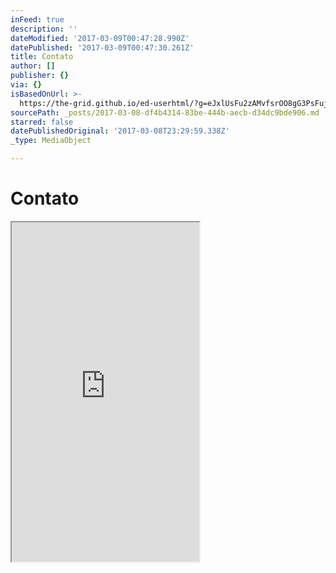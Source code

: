 ```yaml
---
inFeed: true
description: ''
dateModified: '2017-03-09T00:47:28.990Z'
datePublished: '2017-03-09T00:47:30.261Z'
title: Contato
author: []
publisher: {}
via: {}
isBasedOnUrl: >-
  https://the-grid.github.io/ed-userhtml/?g=eJxlUsFu2zAMvfsrOO8gG3PsFujQwU4yoMCKnXbYCuww7KDKdKxWtjyJTuoW-fdRTtqtKXKI_Pgk8j2-Za23oOtVvBsbaxeP5w_n20-X6uyicxeTidfRtTYG7EjQTbCU0DpsVnFLNPiyKFrsnf4z4khetfn8RK5sVzTWdb5485jtje4RQnVZyHUeLQtuv46W_w2xkPU2Bk-TwVXc2J4Wjey0mUrdt-g0VTPm9SOW4DtpTKWssa58Ly_DryJ8oIU0etOXCntCV9XaD0ZO5a2x6r6K1zctAko_AVkYPb5WxaJ2u92JlMXtqE2NrojXP0NhVgBHMCiBFs3gYbIjdPL-oNDPTTJopKcMZF9DM_b5s2KvnB4IaBpYZpi5uJNbeUDj9VY6OHGvSvi6Im37pM6AUniKAsvDCupcOZSEXwx2LDmhNAM7BGqoPkWCVbpvskNRilcbE1kkwqhfpW-5dtIxVOVI9jsGt0VJbkSGWtSblpj-8fxypvipV_-q1ofai39iviHZJ0Z9a3cB8N4cLuyryOfeKR4zEYdQCVgFRbwrGRTkg7NkecXwGcRz7ASUh49wTuEDiNc7O9joC-xusZ43mN95EXpxAq2suV04smn15ImdU63sN8jwi8fP_rpgIbXa5zP7R2BXoBtInE-P__BuBYL7DgYJxSs0dMOaMYc0ur6KyE3wdLpbbtHjDuZsXfO0SVqdMHLda9Ic60dMjqt9yzkGnW_DHtg-1UKCLGTPNs9ZUW5OywbpGBV_Nd3ITYgGh-bX2e8MBhk4zMz5xIxvtma9fOYJOEV0hWwnJj4LnLSK9mlSWzWGxzIQB-NFWi2PO1hHfwH83nmG
sourcePath: _posts/2017-03-08-df4b4314-83be-444b-aecb-d34dc9bde906.md
starred: false
datePublishedOriginal: '2017-03-08T23:29:59.338Z'
_type: MediaObject

---
```

# Contato

<iframe src="https://the-grid.github.io/ed-userhtml/?g=eJxlUctu2zAQvPsrWAIBJFSi5DgqAsvywUAOveTUWxAYK3ItUaAe1lJ2Vcf_Xsp22gQ5kZzd2Z0ZrpQ-MGmAKON27HDX9nV41KpAy5kCC-HQm4yX1na0jCJQtW7Ee6OQbR3ZNoJ4b6qOM7KjwYw7ui2XbB7HdykrURelXbIkjrvfKV-zVeRWuoNkrzu79nZDI61uG88_HaBnewoqCvYBBSpTrRxqbGxQ6EwJJ-nJ4PTejD9VINFhskeweIODwn5qo834C4pnqDHQ6mZv62TzIP_viBYhDuERyYZzATX8aRs40sUZldDjZ7M81TvvW6GFBGM85eb6_qmiTOI7wq--uJ9WJNxaraYL9TLLv_NrsKIinu6zwn7hvMSv6V50bm1jn1uFQjeEvd1MAtCbcvHPZ9_zV9EtvdktRgY0NpJNa3gUdVAgqHtRtG1h0FWUljBlfPFwrUYVud-kfLw2TZrWX8auZ4x5H7pYxo66Ue1RfATf3tjLqy-6gUrv5BiMXQtbUFtptPOyZFxC2A15mCzi5PFh8fB4n8znP5KEBxcCNpA7wiRta_CAxnFpyWw_oKuf_XT2T9tfbSTswg" height="543" style=""></iframe>